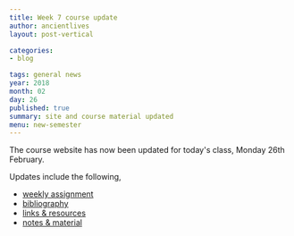 ```yaml
---
title: Week 7 course update
author: ancientlives
layout: post-vertical

categories:
- blog

tags: general news
year: 2018
month: 02
day: 26
published: true
summary: site and course material updated
menu: new-semester
---
```


The course website has now been updated for today's class, Monday 26th February.

Updates include the following,

* [weekly assignment](/weekly_assignment)
* [bibliography](/bibliography)
* [links & resources](/links)
* [notes & material](/notes)
